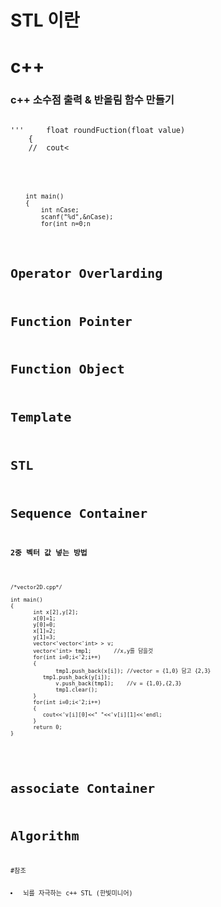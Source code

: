 # STL 이란
# c++
### c++ 소수점 출력 & 반올림 함수 만들기
<pre><code>
'''  	float roundFuction(float value)
	{	
	//	cout<<value<<endl;
		return floor((value*pow(10,3)+0.5f))/pow(10,3);
	}
'''
</code></pre>
<pre><code>
	int main()
	{
		int nCase;
		scanf("%d",&nCase);
		for(int n=0;n<nCase;n++)
		{
			int number;
			int student[1003];
			scanf("%d",&number);
			for(int i=1;i<=number;i++)
			{
				scanf("%d",&student[i]);
			}
			cout.precision(3);
			cout<<fixed<<ratio(student,number)<<"%"<<endl;;
		}
		return 0;
	
	}
</code></pre>

# Operator Overlarding
# Function Pointer
# Function Object
# Template
# STL
# Sequence Container
### 2중 벡터 값 넣는 방법
<pre><code>
/*vector2D.cpp*/

int main()
{
       int x[2],y[2];
       x[0]=1;
       y[0]=0;
       x[1]=2;
       y[1]=3;
       vector<'vector<'int> > v;
       vector<'int> tmp1;		//x,y를 담을것
       for(int i=0;i<'2;i++)
       {
      	      tmp1.push_back(x[i]);	//vector = {1,0} 담고 {2,3}
 	      tmp1.push_back(y[i]);
      	      v.push_back(tmp1);	//v = {1,0},{2,3}
      	      tmp1.clear();
       }
       for(int i=0;i<'2;i++)
       {
 	      cout<<'v[i][0]<<" "<<'v[i][1]<<'endl;
       }
       return 0;
}
 
</code></pre>
# associate Container
# Algorithm

#참조
<li> 뇌를 자극하는 c++ STL (한빛미니어)

